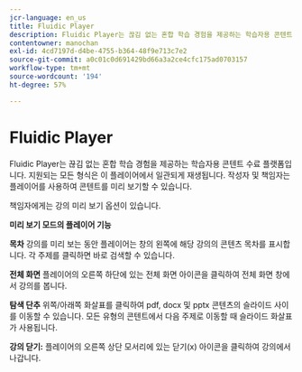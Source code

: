 ```yaml
---
jcr-language: en_us
title: Fluidic Player
description: Fluidic Player는 끊김 없는 혼합 학습 경험을 제공하는 학습자용 콘텐트 수료 플랫폼입니다. 지원되는 모든 형식은 이 플레이어에서 일관되게 재생됩니다. 작성자 및 책임자는 플레이어를 사용하여 콘텐트를 미리 보기할 수 있습니다.
contentowner: manochan
exl-id: 4cd7197d-d4be-4755-b364-48f9e713c7e2
source-git-commit: a0c01c0d691429bd66a3a2ce4cfc175ad0703157
workflow-type: tm+mt
source-wordcount: '194'
ht-degree: 57%

---
```


# Fluidic Player

Fluidic Player는 끊김 없는 혼합 학습 경험을 제공하는 학습자용 콘텐트 수료 플랫폼입니다. 지원되는 모든 형식은 이 플레이어에서 일관되게 재생됩니다. 작성자 및 책임자는 플레이어를 사용하여 콘텐트를 미리 보기할 수 있습니다.

책임자에게는 강의 미리 보기 옵션이 있습니다.

**미리 보기 모드의 플레이어 기능**

**목차** 강의를 미리 보는 동안 플레이어는 창의 왼쪽에 해당 강의의 콘텐츠 목차를 표시합니다. 각 주제를 클릭하면 바로 검색할 수 있습니다.

**전체 화면** 플레이어의 오른쪽 하단에 있는 전체 화면 아이콘을 클릭하여 전체 화면 창에서 강의를 봅니다.

**탐색 단추** 위쪽/아래쪽 화살표를 클릭하여 pdf, docx 및 pptx 콘텐츠의 슬라이드 사이를 이동할 수 있습니다. 모든 유형의 콘텐트에서 다음 주제로 이동할 때 슬라이드 화살표가 사용됩니다.

**강의 닫기:** 플레이어의 오른쪽 상단 모서리에 있는 닫기(x) 아이콘을 클릭하여 강의에서 나갑니다.
